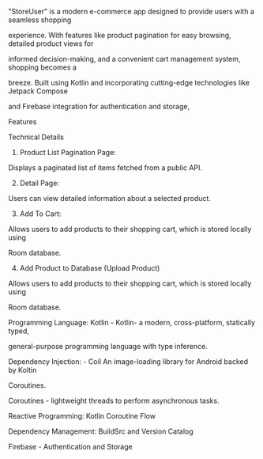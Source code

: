 

"StoreUser" is a modern e-commerce app designed to provide users with a seamless shopping

experience. With features like product pagination for easy browsing, detailed product views for

informed decision-making, and a convenient cart management system, shopping becomes a

breeze. Built using Kotlin and incorporating cutting-edge technologies like Jetpack Compose

and Firebase integration for authentication and storage,

Features

Technical Details


1. Product List Pagination Page:

Displays a paginated list of items fetched from a public API.

2. Detail Page:

Users can view detailed information about a selected product.

3. Add To Cart:

Allows users to add products to their shopping cart, which is stored locally using

Room database.

4. Add Product to Database (Upload Product)

Allows users to add products to their shopping cart, which is stored locally using

Room database.

Programming Language: Kotlin - Kotlin- a modern, cross-platform, statically typed,

general-purpose programming language with type inference.

Dependency Injection: - Coil An image-loading library for Android backed by Koltin

Coroutines.

Coroutines - lightweight threads to perform asynchronous tasks.

Reactive Programming: Kotlin Coroutine Flow

Dependency Management: BuildSrc and Version Catalog

Firebase - Authentication and Storage
